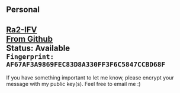 ## Personal
[Ra2-IFV](Ra2-IFV_0x7CCBD68F_public.asc)  
[From Github](https://github.com/Ra2-IFV.gpg)  
Status: Available  
`Fingerprint: AF67AF3A9869FEC83D8A330FF3F6C5847CCBD68F`  
---
If you have something important to let me know, please encrypt your message with my public key(s). Feel free to email me :)  
